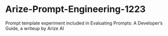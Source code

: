# Arize-Prompt-Engineering-1223

Prompt template experiment included in Evaluating Prompts: A Developer’s Guide, a writeup by Arize AI

